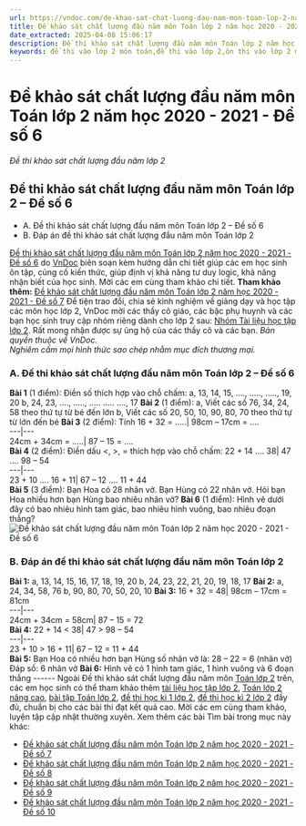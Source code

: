 ```yaml
---
url: https://vndoc.com/de-khao-sat-chat-luong-dau-nam-mon-toan-lop-2-nam-hoc-2020-2021-de-so-6-204584
title: Đề khảo sát chất lượng đầu năm môn Toán lớp 2 năm học 2020 - 2021 - Đề số 6 - Đề thi khảo sát chất lượng đầu năm lớp 2 - VnDoc.com
date_extracted: 2025-04-08 15:06:17
description: Đề thi khảo sát chất lượng đầu năm môn Toán lớp 2 năm học 2020 - 2021 là đề thi do VnDoc biên soạn nhằm giúp các em ôn tập, rèn luyện kiến thức môn Toán lớp 1 chuẩn bị vào lớp 2.
keywords: đề thi vào lớp 2 môn toán,đề thi vào lớp 2,ôn thi vào lớp 2 môn toán,Bộ đề thi khảo sát chất lượng đầu năm môn Toán lớp 2,bộ đề khảo sát chất lượng đầu năm môn toán lớp 2 năm học 2020 - 2021,môn toán lớp 2,toán lớp 2,bài tập toán lớp 2
---
```


# Đề khảo sát chất lượng đầu năm môn Toán lớp 2 năm học 2020 - 2021 - Đề số 6
 _Đề thi khảo sát chất lượng đầu năm lớp 2_
## Đề thi khảo sát chất lượng đầu năm môn Toán lớp 2 – Đề số 6
  * A. Đề thi khảo sát chất lượng đầu năm môn Toán lớp 2 – Đề số 6
  * B. Đáp án đề thi khảo sát chất lượng đầu năm môn Toán lớp 2

[Đề thi khảo sát chất lượng đầu năm môn Toán lớp 2 năm học 2020 - 2021 - Đề số 6](<https://vndoc.com/de-khao-sat-chat-luong-dau-nam-mon-toan-lop-2-nam-hoc-2020-2021-de-so-6-204584>) do [VnDoc](<https://vndoc.com/>) biên soạn kèm hướng dẫn chi tiết giúp các em học sinh ôn tập, củng cố kiến thức, giúp định vị khả năng tư duy logic, khả năng nhận biết của học sinh. Mời các em cùng tham khảo chi tiết.
**Tham khảo thêm:** [Đề khảo sát chất lượng đầu năm môn Toán lớp 2 năm học 2020 - 2021 - Đề số 7](<https://vndoc.com/de-khao-sat-chat-luong-dau-nam-mon-toan-lop-2-nam-hoc-2020-2021-de-so-7-204585>)
Để tiện trao đổi, chia sẻ kinh nghiệm về giảng dạy và học tập các môn học lớp 2, VnDoc mời các thầy cô giáo, các bậc phụ huynh và các bạn học sinh truy cập nhóm riêng dành cho lớp 2 sau: [Nhóm Tài liệu học tập lớp 2](</goto?u=aHR0cHM6Ly93d3cuZmFjZWJvb2suY29tL2dyb3Vwcy9UYWkubGlldS5ob2MudGFwLmxvcC4yLlZORE9DLw%3D%3D>). Rất mong nhận được sự ủng hộ của các thầy cô và các bạn.
_Bản quyền thuộc về VnDoc._  
_Nghiêm cấm mọi hình thức sao chép nhằm mục đích thương mại._
### A. Đề thi khảo sát chất lượng đầu năm môn Toán lớp 2 – Đề số 6
**Bài 1** \(1 điểm\): Điền số thích hợp vào chỗ chấm:
a, 13, 14, 15, …., ….., ….., 19, 20
b, 24, 23, …., ….., ….. ….. …., 17
**Bài 2** \(1 điểm\):
a, Viết các số 76, 34, 24, 58 theo thứ tự từ bé đến lớn
b, Viết các số 20, 50, 10, 90, 80, 70 theo thứ tự từ lớn đến bé
**Bài 3** \(2 điểm\): Tính
16 + 32 = …..| 98cm – 17cm = ….  
---|---  
24cm + 34cm = …..| 87 – 15 = ….  
**Bài 4** \(2 điểm\): Điền dấu <, >, = thích hợp vào chỗ chấm:
22 + 14 …. 38| 47 …. 98 – 54  
---|---  
23 + 10 …. 16 + 11| 67 – 12 …. 11 + 44  
**Bài 5** \(3 điểm\): Bạn Hoa có 28 nhãn vở. Bạn Hùng có 22 nhãn vở. Hỏi bạn Hoa nhiều hơn bạn Hùng bao nhiêu nhãn vở?
**Bài 6** \(1 điểm\): Hình vẽ dưới đây có bao nhiêu hình tam giác, bao nhiêu hình vuông, bao nhiêu đoạn thẳng?
![Đề khảo sát chất lượng đầu năm môn Toán lớp 2 năm học 2020 - 2021 - Đề số 6](https://i.vdoc.vn/data/image/2020/08/10/de-khao-sat-chat-luong-dau-nam-mon-toan-lop-2-nam-2020-2021-de-so-6.png)
### B. Đáp án đề thi khảo sát chất lượng đầu năm môn Toán lớp 2
**Bài 1:**
a, 13, 14, 15, 16, 17, 18, 19, 20
b, 24, 23, 22, 21, 20, 19, 18, 17
**Bài 2:**
a, 24, 34, 58, 76
b, 90, 80, 70, 50, 20, 10
**Bài 3:**
16 + 32 = 48| 98cm – 17cm = 81cm  
---|---  
24cm + 34cm = 58cm| 87 – 15 = 72  
**Bài 4:**
22 + 14 < 38| 47 > 98 – 54  
---|---  
23 + 10 > 16 + 11| 67 – 12 = 11 + 44  
**Bài 5:**
Bạn Hoa có nhiều hơn bạn Hùng số nhãn vở là:
28 – 22 = 6 \(nhãn vở\)
Đáp số: 6 nhãn vở
**Bài 6:**
Hình vẽ có 1 hình tam giác, 1 hình vuông và 6 đoạn thẳng
\------
Ngoài Đề thi khảo sát chất lượng đầu năm môn [Toán lớp 2](<https://vndoc.com/toan-lop2>) trên, các em học sinh có thể tham khảo thêm [tài liệu học tập lớp 2](<https://vndoc.com/tai-lieu-hoc-tap-lop2>), [Toán lớp 2 nâng cao](<https://vndoc.com/toan-lop-2-nang-cao>), [bài tập Toán lớp 2](<https://vndoc.com/bai-tap-toan-lop2>), [đề thi học kì 1 lớp 2](<https://vndoc.com/de-thi-hoc-ki-1-lop2>), [đề thi học kì 2 lớp 2](<https://vndoc.com/de-thi-hoc-ki-2-lop2>) đầy đủ, chuẩn bị cho các bài thi đạt kết quả cao. Mời các em cùng tham khảo, luyện tập cập nhật thường xuyên.
Xem thêm các bài Tìm bài trong mục này khác:
  * [Đề khảo sát chất lượng đầu năm môn Toán lớp 2 năm học 2020 - 2021 - Đề số 7](</de-khao-sat-chat-luong-dau-nam-mon-toan-lop-2-nam-hoc-2020-2021-de-so-7-204585>)
  * [Đề khảo sát chất lượng đầu năm môn Toán lớp 2 năm học 2020 - 2021 - Đề số 8](</de-khao-sat-chat-luong-dau-nam-mon-toan-lop-2-nam-hoc-2020-2021-de-so-8-204590>)
  * [Đề khảo sát chất lượng đầu năm môn Toán lớp 2 năm học 2020 - 2021 - Đề số 9](</de-khao-sat-chat-luong-dau-nam-mon-toan-lop-2-nam-hoc-2020-2021-de-so-9-204594>)
  * [Đề khảo sát chất lượng đầu năm môn Toán lớp 2 năm học 2020 - 2021 - Đề số 10](</de-khao-sat-chat-luong-dau-nam-mon-toan-lop-2-nam-hoc-2020-2021-de-so-10-204597>)

